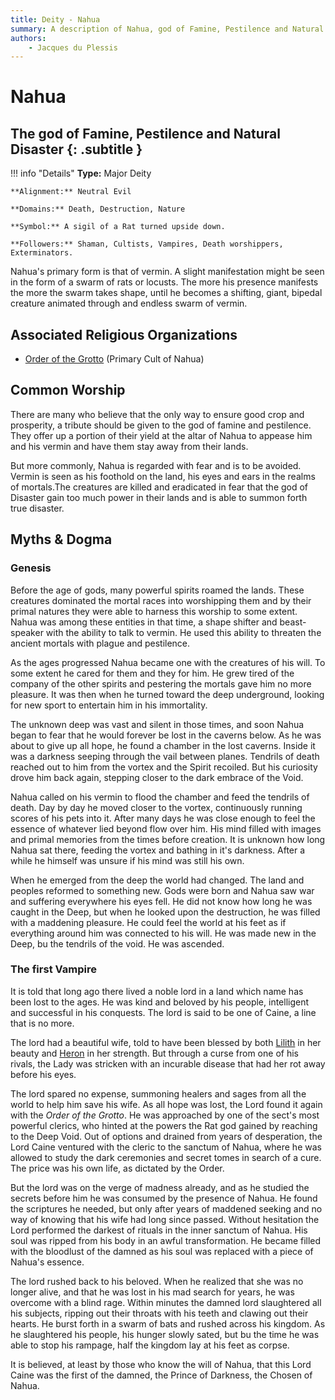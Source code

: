 ```yaml
---
title: Deity - Nahua
summary: A description of Nahua, god of Famine, Pestilence and Natural Disaster.
authors:
    - Jacques du Plessis
---
```

# Nahua
## The god of Famine, Pestilence and Natural Disaster {: .subtitle }

!!! info "Details"
    **Type:** Major Deity

    **Alignment:** Neutral Evil

    **Domains:** Death, Destruction, Nature

    **Symbol:** A sigil of a Rat turned upside down.

    **Followers:** Shaman, Cultists, Vampires, Death worshippers, Exterminators.

Nahua's primary form is that of vermin.  A slight manifestation might be seen in the form of a swarm of rats or locusts. The more his presence manifests the more the swarm takes shape, until he becomes a shifting, giant, bipedal creature animated through and endless swarm of vermin. 

## Associated Religious Organizations
* [Order of the Grotto](/religion/organizations/order_of_the_grotto) (Primary Cult of Nahua)

## Common Worship
There are many who believe that the only way to ensure good crop and prosperity, a tribute should be given to the god of famine and pestilence.  They offer up a portion of their yield at the altar of Nahua to appease him and his vermin and have them stay away from their lands.

But more commonly, Nahua is regarded with fear and is to be avoided.  Vermin is seen as his foothold on the land, his eyes and ears in the realms of mortals.The creatures are killed and eradicated in fear that the god of Disaster gain too much power in their lands and is able to summon forth true disaster.

## Myths & Dogma
### Genesis
Before the age of gods, many powerful spirits roamed the lands.  These creatures dominated the mortal races into worshipping them and by their primal natures they were able to harness this worship to some extent. Nahua was among these entities in that time, a shape shifter and beast-speaker with the ability to talk to vermin.  He used this ability to threaten the ancient mortals with plague and pestilence.

As the ages progressed Nahua became one with the creatures of his will. To some extent he cared for them and they for him.  He grew tired of the company of the other spirits and pestering the mortals gave him no more pleasure.  It was then when he turned toward the deep underground, looking for new sport to entertain him in his immortality.

The unknown deep was vast and silent in those times, and soon Nahua began to fear that he would forever be lost in the caverns below.  As he was about to give up all hope, he found a chamber in the lost caverns.  Inside it was a darkness seeping through the vail between planes.  Tendrils of death reached out to him from the vortex and the Spirit recoiled.  But his curiosity drove him back again, stepping closer to the dark embrace of the Void.

Nahua called on his vermin to flood the chamber and feed the tendrils of death.  Day by day he moved closer to the vortex, continuously running scores of his pets into it.  After many days he was close enough to feel the essence of whatever lied beyond flow over him.  His mind filled with images and primal memories from the times before creation.  It is unknown how long Nahua sat there, feeding the vortex and bathing in it's darkness.  After a while he himself was unsure if his mind was still his own.

When he emerged from the deep the world had changed. The land and peoples reformed to something new.  Gods were born and Nahua saw war and suffering everywhere his eyes fell. He did not know how long he was caught in the Deep, but when he looked upon the destruction, he was filled with a maddening pleasure.  He could feel the world at his feet as if everything around him was connected to his will.  He was made new in the Deep, bu the tendrils of the void.  He was ascended.

### The first Vampire
It is told that long ago there lived a noble lord in a land which name has been lost to the ages.  He was kind and beloved by his people, intelligent and successful in his conquests.  The lord is said to be one of Caine, a line that is no more.

The lord had a beautiful wife, told to have been blessed by both [Lilith](/religion/deities/lilith) in her beauty and [Heron](/religion/deities/heron) in her strength.  But through a curse from one of his rivals, the Lady was stricken with an incurable disease that had her rot away before his eyes.

The lord spared no expense, summoning healers and sages from all the world to help him save his wife.  As all hope was lost, the Lord found it again with the _Order of the Grotto_.  He was approached by one of the sect's most powerful clerics, who hinted at the powers the Rat god gained by reaching to the Deep Void.  Out of options and drained from years of desperation, the Lord Caine ventured with the cleric to the sanctum of Nahua, where he was allowed to study the dark ceremonies and secret tomes in search of a cure. The price was his own life, as dictated by the Order.

But the lord was on the verge of madness already, and as he studied the secrets before him he was consumed by the presence of Nahua.  He found the scriptures he needed, but only after years of maddened seeking and no way of knowing that his wife had long since passed.  Without hesitation the Lord performed the darkest of rituals in the inner sanctum of Nahua.  His soul was ripped from his body in an awful transformation.  He became filled with the bloodlust of the damned as his soul was replaced with a piece of Nahua's essence.

The lord rushed back to his beloved. When he realized that she was no longer alive, and that he was lost in his mad search for years, he was overcome with a blind rage.  Within minutes the damned lord slaughtered all his subjects, ripping out their throats with his teeth and clawing out their hearts. He burst forth in a swarm of bats and rushed across his kingdom. As he slaughtered his people, his hunger slowly sated, but bu the time he was able to stop his rampage, half the kingdom lay at his feet as corpse.

It is believed, at least by those who know the will of Nahua, that this Lord Caine was the first of the damned, the Prince of Darkness, the Chosen of Nahua.
